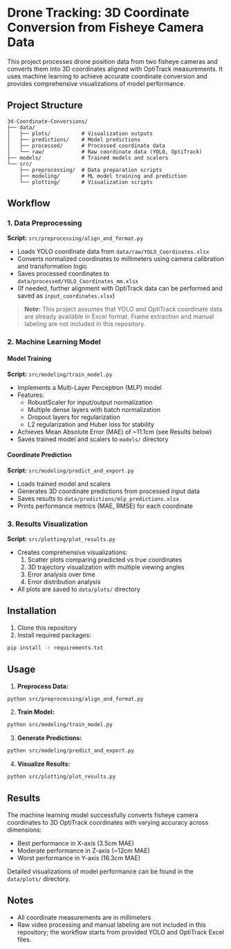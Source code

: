 # Drone Tracking: 3D Coordinate Conversion from Fisheye Camera Data

This project processes drone position data from two fisheye cameras and converts them into 3D coordinates aligned with OptiTrack measurements. It uses machine learning to achieve accurate coordinate conversion and provides comprehensive visualizations of model performance.

## Project Structure

```
3d-Coordinate-Conversions/
├── data/
│   ├── plots/          # Visualization outputs
│   ├── predictions/    # Model predictions
│   ├── processed/      # Processed coordinate data
│   └── raw/            # Raw coordinate data (YOLO, OptiTrack)
├── models/             # Trained models and scalers
└── src/
    ├── preprocessing/  # Data preparation scripts
    ├── modeling/       # ML model training and prediction
    └── plotting/       # Visualization scripts
```

## Workflow

### 1. Data Preprocessing

**Script:** `src/preprocessing/align_and_format.py`
- Loads YOLO coordinate data from `data/raw/YOLO_Coordinates.xlsx`
- Converts normalized coordinates to millimeters using camera calibration and transformation logic
- Saves processed coordinates to `data/processed/YOLO_Coordinates_mm.xlsx`
- (If needed, further alignment with OptiTrack data can be performed and saved as `input_coordinates.xlsx`)

> **Note:** This project assumes that YOLO and OptiTrack coordinate data are already available in Excel format. Frame extraction and manual labeling are not included in this repository.

### 2. Machine Learning Model

#### Model Training
**Script:** `src/modeling/train_model.py`
- Implements a Multi-Layer Perceptron (MLP) model
- Features:
  - RobustScaler for input/output normalization
  - Multiple dense layers with batch normalization
  - Dropout layers for regularization
  - L2 regularization and Huber loss for stability
- Achieves Mean Absolute Error (MAE) of ~11.1cm (see Results below)
- Saves trained model and scalers to `models/` directory

#### Coordinate Prediction
**Script:** `src/modeling/predict_and_export.py`
- Loads trained model and scalers
- Generates 3D coordinate predictions from processed input data
- Saves results to `data/predictions/mlp_predictions.xlsx`
- Prints performance metrics (MAE, RMSE) for each coordinate

### 3. Results Visualization
**Script:** `src/plotting/plot_results.py`
- Creates comprehensive visualizations:
  1. Scatter plots comparing predicted vs true coordinates
  2. 3D trajectory visualization with multiple viewing angles
  3. Error analysis over time
  4. Error distribution analysis
- All plots are saved to `data/plots/` directory

## Installation

1. Clone this repository
2. Install required packages:
```bash
pip install -r requirements.txt
```

## Usage

1. **Preprocess Data:**
```bash
python src/preprocessing/align_and_format.py
```

2. **Train Model:**
```bash
python src/modeling/train_model.py
```

3. **Generate Predictions:**
```bash
python src/modeling/predict_and_export.py
```

4. **Visualize Results:**
```bash
python src/plotting/plot_results.py
```

## Results

The machine learning model successfully converts fisheye camera coordinates to 3D OptiTrack coordinates with varying accuracy across dimensions:
- Best performance in X-axis (3.5cm MAE)
- Moderate performance in Z-axis (~12cm MAE)
- Worst performance in Y-axis (16.3cm MAE)

Detailed visualizations of model performance can be found in the `data/plots/` directory.

## Notes
- All coordinate measurements are in millimeters
- Raw video processing and manual labeling are not included in this repository; the workflow starts from provided YOLO and OptiTrack Excel files.
